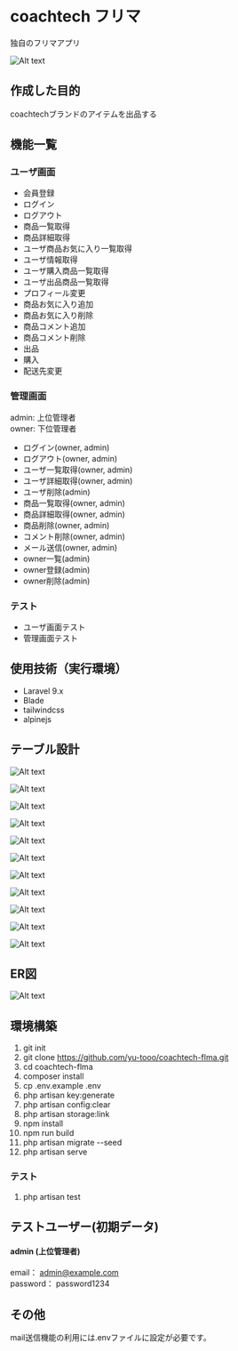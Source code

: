 # coachtech フリマ
独自のフリマアプリ

![Alt text](storage/image/home.png)
## 作成した目的
coachtechブランドのアイテムを出品する

## 機能一覧
### ユーザ画面
- 会員登録
- ログイン
- ログアウト
- 商品一覧取得
- 商品詳細取得
- ユーザ商品お気に入り一覧取得
- ユーザ情報取得
- ユーザ購入商品一覧取得
- ユーザ出品商品一覧取得
- プロフィール変更
- 商品お気に入り追加
- 商品お気に入り削除
- 商品コメント追加
- 商品コメント削除
- 出品
- 購入
- 配送先変更

### 管理画面
admin: 上位管理者  
owner: 下位管理者
- ログイン(owner, admin)
- ログアウト(owner, admin)
- ユーザ一覧取得(owner, admin)
- ユーザ詳細取得(owner, admin)
- ユーザ削除(admin)
- 商品一覧取得(owner, admin)
- 商品詳細取得(owner, admin)
- 商品削除(owner, admin)
- コメント削除(owner, admin)
- メール送信(owner, admin)
- owner一覧(admin)
- owner登録(admin)
- owner削除(admin)

### テスト
- ユーザ画面テスト
- 管理画面テスト

## 使用技術（実行環境）
- Laravel 9.x
- Blade
- tailwindcss
- alpinejs

## テーブル設計
![Alt text](storage/image/usersTable.png)

![Alt text](storage/image/profilesTable.png)

![Alt text](storage/image/itemsTable.png)

![Alt text](storage/image/likesTable.png)

![Alt text](storage/image/commentsTable.png)

![Alt text](storage/image/sold_itemTable.png)

![Alt text](storage/image/conditionsTable.png)

![Alt text](storage/image/categoriesTable.png)

![Alt text](storage/image/category_itemTable.png)

![Alt text](storage/image/ownersTable.png)

![Alt text](storage/image/adminsTable.png)

## ER図
![Alt text](storage/image/ER_figure.drawio.png)

## 環境構築
1. git init
2. git clone https://github.com/yu-tooo/coachtech-flma.git
3. cd coachtech-flma
4. composer install
5. cp .env.example .env
6. php artisan key:generate
7. php artisan config:clear
8. php artisan storage:link
9. npm install
10. npm run build
11. php artisan migrate --seed
12. php artisan serve

### テスト
1. php artisan test

## テストユーザー(初期データ)

#### admin (上位管理者)  
email： admin@example.com  
password： password1234

## その他
mail送信機能の利用には.envファイルに設定が必要です。